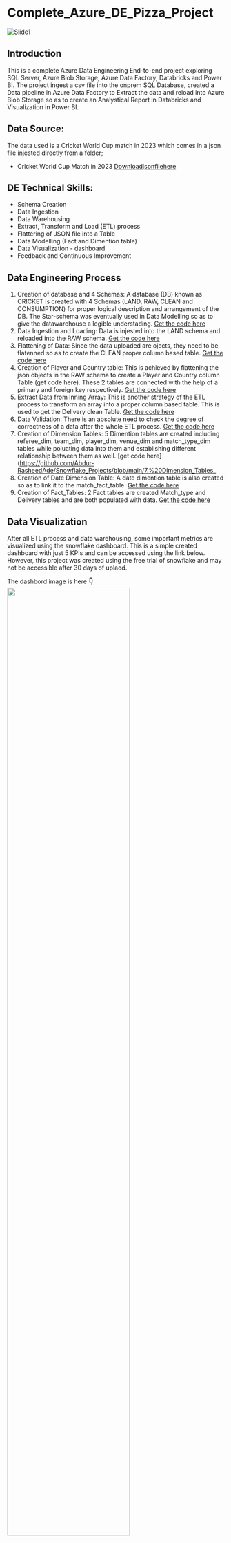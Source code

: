 # Complete_Azure_DE_Pizza_Project

![Slide1](https://github.com/Abdur-RasheedAde/Snowflake_Projects/blob/main/SNOWFLAKEHOME.png)

##  Introduction
This is a complete Azure Data Engineering End-to-end project exploring SQL Server, Azure Blob Storage, Azure Data Factory, Databricks and Power BI. The project ingest a csv file into the onprem SQL Database, created a Data pipeline in Azure Data Factory to Extract the data and reload into Azure Blob Storage so as to create an Analystical Report in Databricks and Visualization in Power BI. 

## Data Source:
The data used is a Cricket World Cup match in 2023 which comes in a json file injested directly from a folder;  
* Cricket World Cup Match in 2023 [Downloadjsonfilehere](https://drive.google.com/drive/folders/1ls9ST-q6c2fCZZOuaC8Bd5lugrTKbVIE?usp=drive_link)

## DE Technical Skills:
+ Schema Creation
+ Data Ingestion
+ Data Warehousing
+ Extract, Transform and Load (ETL) process
+ Flattering of JSON file into a Table
+ Data Modelling (Fact and Dimention table)
+ Data Visualization - dashboard
+ Feedback and Continuous Improvement
  
## Data Engineering Process
1. Creation of database and 4 Schemas: A database (DB) known as CRICKET is created with 4 Schemas (LAND, RAW, CLEAN and CONSUMPTION) for proper logical description and arrangement of the DB. The Star-schema was eventually used in Data Modelling so as to give the datawarehouse a legible understading. [Get the code here](https://github.com/Abdur-RasheedAde/Snowflake_Projects/blob/main/1.%20Schema_CREATION_and_Data_Injestion) 
2. Data Ingestion and Loading: Data is injested into the LAND schema and reloaded into the RAW schema. [Get the code here](https://github.com/Abdur-RasheedAde/Snowflake_Projects/blob/main/2.%20Data_Loading_into_RAW_Schema) 
3. Flattening of Data: Since the data uploaded are ojects, they need to be flatenned so as to create the CLEAN proper column based table. [Get the code here](https://github.com/Abdur-RasheedAde/Snowflake_Projects/blob/main/3.%20Flatten_json_into_CLEAN_table) 
4. Creation of Player and Country table: This is achieved by flattening the json objects in the RAW schema to create a Player and Country column Table (get code here). These 2 tables are connected with the help of a primary and foreign key respectively. [Get the code here](https://github.com/Abdur-RasheedAde/Snowflake_Projects/blob/main/4.%20Player_and_Country_Table) 
5. Extract Data from Inning Array: This is another strategy of the ETL process to transform an array into a proper column based table. This is used to get the Delivery clean Table. [Get the code here](https://github.com/Abdur-RasheedAde/Snowflake_Projects/blob/main/5.%20Delivery_Table)
6. Data Validation: There is an absolute need to check the degree of correctness of a data after the whole ETL process. [Get the code here](https://github.com/Abdur-RasheedAde/Snowflake_Projects/blob/main/6.%20Data_Validation)
7. Creation of Dimension Tables: 5 Dimention tables are created including referee_dim, team_dim, player_dim, venue_dim and match_type_dim tables while poluating data into them and establishing different relationship between them as well. [get code here](https://github.com/Abdur-RasheedAde/Snowflake_Projects/blob/main/7.%20Dimension_Tables_
8. Creation of Date Dimension Table: A date dimention table is also created so as to link it to the match_fact_table. [Get the code here](https://github.com/Abdur-RasheedAde/Snowflake_Projects/blob/main/8.%20Date_Dimension_Tables)
9. Creation of Fact_Tables: 2 Fact tables are created Match_type and Delivery tables and are both populated with data. [Get the code here](https://github.com/Abdur-RasheedAde/Snowflake_Projects/blob/main/9.%20Fact_Tables) 

## Data Visualization
After all ETL process and data warehousing, some important metrics are visualized using the snowflake dashboard. This is a simple created dashboard with just 5 KPIs and can be accessed using the link below. However, this project was created using the free trial of snowflake and may not be accessible after 30 days of uplaod.

The dashbord image is here 👇
<img src="https://github.com/Abdur-RasheedAde/Snowflake_Projects/blob/main/Simple_Snowflake%20Dashboard.PNG" width=75% height=75%>  
Link to the dashboard is here 👉 [Click to view dashboard](https://app.snowflake.com/xelrqqi/zeb17834/#/cricket_match_dashboard-dK2zKZJf9)

## Conclusions 
1. Snowflake is one of the leading cloud big data Softaware as a service (SaaS) for Data supporting both Python and SQL.
2. It is awesome for Data warehousing and ETL process and simple visualization dashboard.

Thanks for taking time to go through this report! and I am open to collaborate with you on any Data Engineering projects exploring snowflake or other cloud big data platforms especially Azure, AWS, GCP and Databricks, you can always reach me on adeoyerasheed30@gmail.com Ciao 🤝
